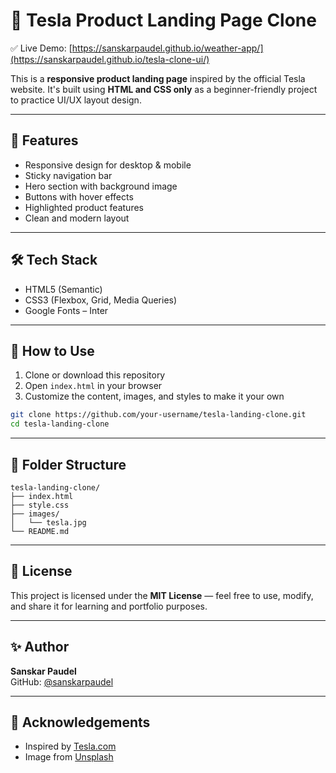 # 🚗 Tesla Product Landing Page Clone
✅ Live Demo: [https://sanskarpaudel.github.io/weather-app/](https://sanskarpaudel.github.io/tesla-clone-ui/)

This is a **responsive product landing page** inspired by the official Tesla website. It's built using **HTML and CSS only** as a beginner-friendly project to practice UI/UX layout design.

---

## 🌟 Features

- Responsive design for desktop & mobile
- Sticky navigation bar
- Hero section with background image
- Buttons with hover effects
- Highlighted product features
- Clean and modern layout

---

## 🛠️ Tech Stack

- HTML5 (Semantic)
- CSS3 (Flexbox, Grid, Media Queries)
- Google Fonts – Inter

---

## 🚀 How to Use

1. Clone or download this repository
2. Open `index.html` in your browser
3. Customize the content, images, and styles to make it your own

```bash
git clone https://github.com/your-username/tesla-landing-clone.git
cd tesla-landing-clone
```

---

## 📁 Folder Structure

```
tesla-landing-clone/
├── index.html
├── style.css
├── images/
│   └── tesla.jpg
└── README.md
```

---

## 📄 License

This project is licensed under the **MIT License** — feel free to use, modify, and share it for learning and portfolio purposes.

---

## ✨ Author

**Sanskar Paudel**  
GitHub: [@sanskarpaudel](https://github.com/sanskarpaudel)

---

## 🙌 Acknowledgements

- Inspired by [Tesla.com](https://www.tesla.com/)
- Image from [Unsplash](https://unsplash.com/)

